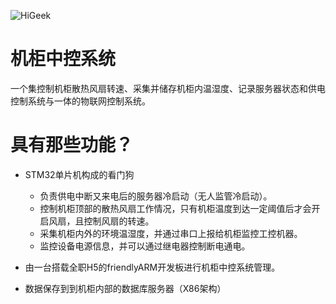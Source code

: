 ![HiGeek](higeek.png)

# 机柜中控系统
一个集控制机柜散热风扇转速、采集并储存机柜内温湿度、记录服务器状态和供电控制系统与一体的物联网控制系统。

# 具有那些功能？

* STM32单片机构成的看门狗
    * 负责供电中断又来电后的服务器冷启动（无人监管冷启动）。
    * 控制机柜顶部的散热风扇工作情况，只有机柜温度到达一定阈值后才会开启风扇，且控制风扇的转速。
    * 采集机柜内外的环境温湿度，并通过串口上报给机柜监控工控机器。
    * 监控设备电源信息，并可以通过继电器控制断电通电。
    
* 由一台搭载全职H5的friendlyARM开发板进行机柜中控系统管理。

* 数据保存到到机柜内部的数据库服务器（X86架构）

